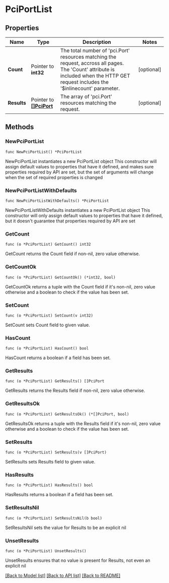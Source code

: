 # PciPortList

## Properties

Name | Type | Description | Notes
------------ | ------------- | ------------- | -------------
**Count** | Pointer to **int32** | The total number of &#39;pci.Port&#39; resources matching the request, accross all pages. The &#39;Count&#39; attribute is included when the HTTP GET request includes the &#39;$inlinecount&#39; parameter. | [optional] 
**Results** | Pointer to [**[]PciPort**](PciPort.md) | The array of &#39;pci.Port&#39; resources matching the request. | [optional] 

## Methods

### NewPciPortList

`func NewPciPortList() *PciPortList`

NewPciPortList instantiates a new PciPortList object
This constructor will assign default values to properties that have it defined,
and makes sure properties required by API are set, but the set of arguments
will change when the set of required properties is changed

### NewPciPortListWithDefaults

`func NewPciPortListWithDefaults() *PciPortList`

NewPciPortListWithDefaults instantiates a new PciPortList object
This constructor will only assign default values to properties that have it defined,
but it doesn't guarantee that properties required by API are set

### GetCount

`func (o *PciPortList) GetCount() int32`

GetCount returns the Count field if non-nil, zero value otherwise.

### GetCountOk

`func (o *PciPortList) GetCountOk() (*int32, bool)`

GetCountOk returns a tuple with the Count field if it's non-nil, zero value otherwise
and a boolean to check if the value has been set.

### SetCount

`func (o *PciPortList) SetCount(v int32)`

SetCount sets Count field to given value.

### HasCount

`func (o *PciPortList) HasCount() bool`

HasCount returns a boolean if a field has been set.

### GetResults

`func (o *PciPortList) GetResults() []PciPort`

GetResults returns the Results field if non-nil, zero value otherwise.

### GetResultsOk

`func (o *PciPortList) GetResultsOk() (*[]PciPort, bool)`

GetResultsOk returns a tuple with the Results field if it's non-nil, zero value otherwise
and a boolean to check if the value has been set.

### SetResults

`func (o *PciPortList) SetResults(v []PciPort)`

SetResults sets Results field to given value.

### HasResults

`func (o *PciPortList) HasResults() bool`

HasResults returns a boolean if a field has been set.

### SetResultsNil

`func (o *PciPortList) SetResultsNil(b bool)`

 SetResultsNil sets the value for Results to be an explicit nil

### UnsetResults
`func (o *PciPortList) UnsetResults()`

UnsetResults ensures that no value is present for Results, not even an explicit nil

[[Back to Model list]](../README.md#documentation-for-models) [[Back to API list]](../README.md#documentation-for-api-endpoints) [[Back to README]](../README.md)


